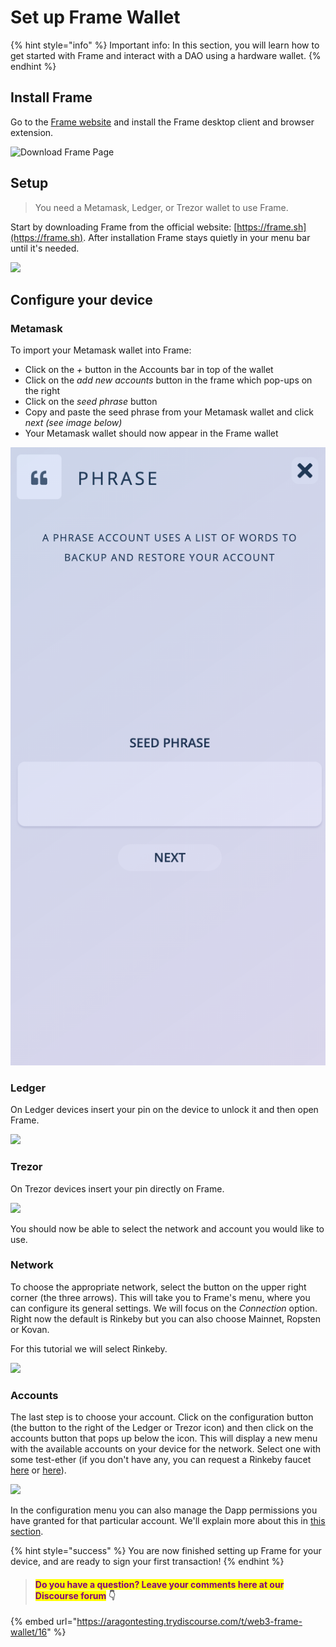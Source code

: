 # Set up Frame Wallet

{% hint style="info" %}
Important info: In this section, you will learn how to get started with Frame and interact with a DAO using a hardware wallet.
{% endhint %}

## **Install Frame**

Go to the [Frame website](https://frame.sh) and install the Frame desktop client and browser extension.

![Download Frame Page](https://d33v4339jhl8k0.cloudfront.net/docs/assets/5c98a4fe0428633d2cf3fcf7/images/5d8bcfb504286364bc8f9089/file-RW9LeLOUHS.png)

## Setup

> You need a Metamask, Ledger, or Trezor wallet to use Frame.&#x20;

Start by downloading Frame from the official website: [https://frame.sh](https://frame.sh). After installation Frame stays quietly in your menu bar until it's needed.

![](https://hack.aragon.org/docs/assets/frame/frame-intro.gif)

## Configure your device <a href="#configure-your-device" id="configure-your-device"></a>

### **Metamask**

To import your Metamask wallet into Frame:

* Click on the _+_ button in the Accounts bar in top of the wallet
* Click on the _add new accounts_ button in the frame which pop-ups on the right
* Click on the _seed phrase_ button
* Copy and paste the seed phrase from your Metamask wallet and click _next (see image below)_
* Your Metamask wallet should now appear in the Frame wallet

![](<../../.gitbook/assets/Screenshot 2022-02-23 at 17.04.36.png>)

### **Ledger**

On Ledger devices insert your pin on the device to unlock it and then open Frame.

![](https://hack.aragon.org/docs/assets/frame/frame-ledger.gif)

### **Trezor**

On Trezor devices insert your pin directly on Frame.



![](https://hack.aragon.org/docs/assets/frame/frame-trezor.gif)

You should now be able to select the network and account you would like to use.

### **Network**

To choose the appropriate network, select the button on the upper right corner (the three arrows). This will take you to Frame's menu, where you can configure its general settings. We will focus on the _Connection_ option. Right now the default is Rinkeby but you can also choose Mainnet, Ropsten or Kovan.

For this tutorial we will select Rinkeby.



![](https://hack.aragon.org/docs/assets/frame/frame-app-menu.gif)

### **Accounts**

The last step is to choose your account. Click on the configuration button (the button to the right of the Ledger or Trezor icon) and then click on the accounts button that pops up below the icon. This will display a new menu with the available accounts on your device for the network. Select one with some test-ether (if you don't have any, you can request a Rinkeby faucet [here](https://faucet.rinkeby.io) or [here](https://faucets.chain.link/rinkeby)).



![](https://hack.aragon.org/docs/assets/frame/frame-accounts.gif)

In the configuration menu you can also manage the Dapp permissions you have granted for that particular account. We'll explain more about this in [this section](../../developers/tools/guides/signers/frame.md).

{% hint style="success" %}
You are now finished setting up Frame for your device, and are ready to sign your first transaction!
{% endhint %}



> #### <mark style="color:purple;">Do you have a question? Leave your comments here at our Discourse forum</mark> 👇

{% embed url="https://aragontesting.trydiscourse.com/t/web3-frame-wallet/16" %}
